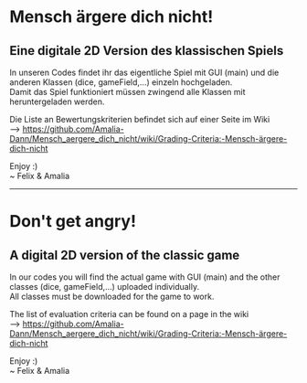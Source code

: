 # Mensch ärgere dich nicht!

## Eine digitale 2D Version des klassischen Spiels

In unseren Codes findet ihr das eigentliche Spiel mit GUI (main) und die anderen Klassen (dice, gameField,...) einzeln hochgeladen.\
Damit das Spiel funktioniert müssen zwingend alle Klassen mit heruntergeladen werden. 

Die Liste an Bewertungskriterien befindet sich auf einer Seite im Wiki \
--> https://github.com/Amalia-Dann/Mensch_aergere_dich_nicht/wiki/Grading-Criteria:-Mensch-ärgere-dich-nicht


Enjoy :) \
~ Felix & Amalia

_____________________________________________________

# Don't get angry!

## A digital 2D version of the classic game

In our codes you will find the actual game with GUI (main) and the other classes (dice, gameField,...) uploaded individually.\
All classes must be downloaded for the game to work. 

The list of evaluation criteria can be found on a page in the wiki \
--> https://github.com/Amalia-Dann/Mensch_aergere_dich_nicht/wiki/Grading-Criteria:-Mensch-ärgere-dich-nicht


Enjoy :) \
~ Felix & Amalia
